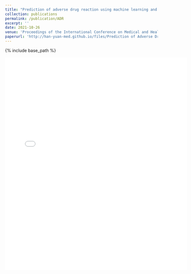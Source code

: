 ```yaml
---
title: "Prediction of adverse drug reaction using machine learning and deep learning based on an imbalanced electronic medical records dataset"
collection: publications
permalink: /publication/ADR
excerpt: ''
date: 2021-10-26
venue: 'Proceedings of the International Conference on Medical and Health Informatics (Full Paper Track)'
paperurl: 'http://han-yuan-med.github.io/files/Prediction of Adverse Drug Reaction using Machine Learning and Deep Learning Based on an Imbalanced Electronic Medical Records Dataset.pdf'
---
```

{% include base_path %}

<embed src="{{ site.baseurl }}/files/Prediction of Adverse Drug Reaction using Machine Learning and Deep Learning Based on an Imbalanced Electronic Medical Records Dataset.pdf" width="600" height="700" type='application/pdf'> 